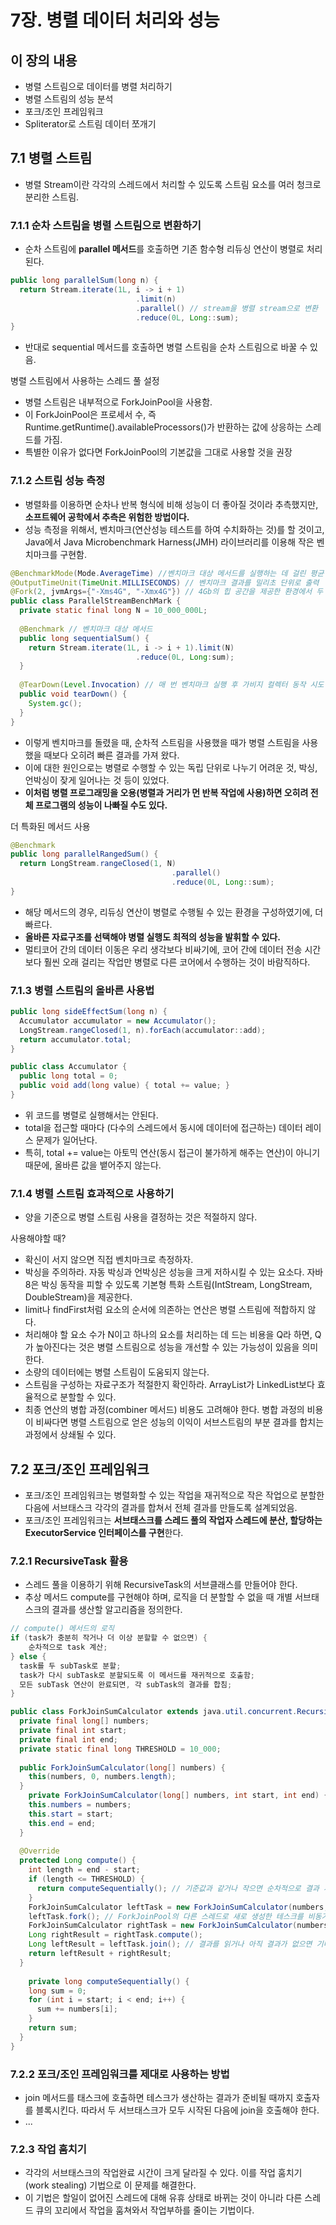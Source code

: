 # 7장. 병렬 데이터 처리와 성능

## 이 장의 내용

- 병렬 스트림으로 데이터를 병렬 처리하기
- 병렬 스트림의 성능 분석
- 포크/조인 프레임워크
- Spliterator로 스트림 데이터 쪼개기

## 7.1 병렬 스트림

- 병렬 Stream이란 각각의 스레드에서 처리할 수 있도록 스트림 요소를 여러 청크로 분리한 스트림.

### 7.1.1 순차 스트림을 병렬 스트림으로 변환하기

- 순차 스트림에 **parallel 메서드**를 호출하면 기존 함수형 리듀싱 연산이 병렬로 처리된다.

~~~java
public long parallelSum(long n) {
  return Stream.iterate(1L, i -> i + 1)
    						.limit(n)
    						.parallel() // stream을 병렬 stream으로 변환
    						.reduce(0L, Long::sum);
}
~~~

- 반대로 sequential 메서드를 호출하면 병렬 스트림을 순차 스트림으로 바꿀 수 있음.

병렬 스트림에서 사용하는 스레드 풀 설정

- 병렬 스트림은 내부적으로 ForkJoinPool을 사용함.
- 이 ForkJoinPool은 프로세서 수, 즉 Runtime.getRuntime().availableProcessors()가 반환하는 값에 상응하는 스레드를 가짐.
- 특별한 이유가 없다면 ForkJoinPool의 기본값을 그대로 사용할 것을 권장

### 7.1.2 스트림 성능 측정

- 병렬화를 이용하면 순차나 반복 형식에 비해 성능이 더 좋아질 것이라 추측했지만, **소프트웨어 공학에서 추측은 위험한 방법이다.**
- 성능 측정을 위해서, 벤치마크(연산성능 테스트를 하여 수치화하는 것)를 할 것이고, Java에서 Java Microbenchmark Harness(JMH) 라이브러리를 이용해 작은 벤치마크를 구현함.

~~~java
@BenchmarkMode(Mode.AverageTime) //벤치마크 대상 메서드를 실행하는 데 걸린 평균 시간 측정
@OutputTimeUnit(TimeUnit.MILLISECONDS) // 벤치마크 결과를 밀리초 단위로 출력
@Fork(2, jvmArgs={"-Xms4G", "-Xmx4G"}) // 4Gb의 힙 공간을 제공한 환경에서 두 번 벤치마크 수행해 결과의 신뢰성 확보
public class ParallelStreamBenchMark {
  private static final long N = 10_000_000L;
  
  @Benchmark // 벤치마크 대상 메서드
  public long sequentialSum() {
    return Stream.iterate(1L, i -> i + 1).limit(N)
      						.reduce(0L, Long:sum);
  }
  
  @TearDown(Level.Invocation) // 매 번 벤치마크 실행 후 가비지 컬렉터 동작 시도
  public void tearDown() {
    System.gc();
  }
}
~~~

- 이렇게 벤치마크를 돌렸을 때, 순차적 스트림을 사용했을 때가 병렬 스트림을 사용했을 때보다 오히려 빠른 결과를 가져 왔다.
- 이에 대한 원인으로는 병렬로 수행할 수 있는 독립 단위로 나누기 어려운 것, 박싱, 언박싱이 잦게 일어나는 것 등이 있었다.
- **이처럼 병렬 프로그래밍을 오용(병렬과 거리가 먼 반복 작업에 사용)하면 오히려 전체 프로그램의 성능이 나빠질 수도 있다.**

더 특화된 메서드 사용

~~~java
@Benchmark
public long parallelRangedSum() {
  return LongStream.rangeClosed(1, N)
    								.parallel()
    								.reduce(0L, Long::sum);
}
~~~

- 해당 메서드의 경우, 리듀싱 연산이 병렬로 수행될 수 있는 환경을 구성하였기에, 더 빠르다.
- **올바른 자료구조를 선택해야 병렬 실행도 최적의 성능을 발휘할 수 있다.**
- 멀티코어 간의 데이터 이동은 우리 생각보다 비싸기에, 코어 간에 데이터 전송 시간보다 훨씬 오래 걸리는 작업만 병렬로 다른 코어에서 수행하는 것이 바람직하다.

### 7.1.3 병렬 스트림의 올바른 사용법

~~~java
public long sideEffectSum(long n) {
  Accumulator accumulator = new Accumulator();
  LongStream.rangeClosed(1, n).forEach(accumulator::add);
  return accumulator.total;
}

public class Accumulator {
  public long total = 0;
  public void add(long value) { total += value; }
}
~~~

- 위 코드를 병렬로 실행해서는 안된다.
- total을 접근할 때마다 (다수의 스레드에서 동시에 데이터에 접근하는) 데이터 레이스 문제가 일어난다.
- 특히, total += value는 아토믹 연산(동시 접근이 불가하게 해주는 연산)이 아니기 때문에, 올바른 값을 뱉어주지 않는다.

### 7.1.4 병렬 스트림 효과적으로 사용하기

- 양을 기준으로 병렬 스트림 사용을 결정하는 것은 적절하지 않다.

사용해야할 때?

- 확신이 서지 않으면 직접 벤치마크로 측정하자.
- 박싱을 주의하라. 자동 박싱과 언박싱은 성능을 크게 저하시킬 수 있는 요소다. 자바 8은 박싱 동작을 피할 수 있도록 기본형 특화 스트림(IntStream, LongStream, DoubleStream)을 제공한다.
- limit나 findFirst처럼 요소의 순서에 의존하는 연산은 병렬 스트림에 적합하지 않다.
- 처리해야 할 요소 수가 N이고 하나의 요소를 처리하는 데 드는 비용을 Q라 하면, Q가 높아진다는 것은 병렬 스트림으로 성능을 개선할 수 있는 가능성이 있음을 의미한다.
- 소량의 데이터에는 병렬 스트림이 도움되지 않는다.
- 스트림을 구성하는 자료구조가 적절한지 확인하라. ArrayList가 LinkedList보다 효율적으로 분할할 수 있다.
- 최종 연산의 병합 과정(combiner 메서드) 비용도 고려해야 한다. 병합 과정의 비용이 비싸다면 병렬 스트림으로 얻은 성능의 이익이 서브스트림의 부분 결과를 합치는 과정에서 상쇄될 수 있다.



## 7.2 포크/조인 프레임워크

- 포크/조인 프레임워크는 병렬화할 수 있는 작업을 재귀적으로 작은 작업으로 분할한 다음에 서브태스크 각각의 결과를 합쳐서 전체 결과를 만들도록 설계되었음.
- 포크/조인 프레임워크는 **서브태스크를 스레드 풀의 작업자 스레드에 분산, 할당하는 ExecutorService 인터페이스를 구현**한다.

### 7.2.1 RecursiveTask 활용

- 스레드 풀을 이용하기 위해 RecursiveTask<R>의 서브클래스를 만들어야 한다.
- 추상 메서드 compute를 구현해야 하며, 로직을 더 분할할 수 없을 때 개별 서브태스크의 결과를 생산할 알고리즘을 정의한다.

~~~java
// compute() 메서드의 로직
if (task가 충분히 작거나 더 이상 분할할 수 없으면) {
	순차적으로 task 계산;
} else {
  task를 두 subTask로 분할;
  task가 다시 subTask로 분할되도록 이 메서드를 재귀적으로 호출함;
  모든 subTask 연산이 완료되면, 각 subTask의 결과를 합침;
}
~~~

~~~java
public class ForkJoinSumCalculator extends java.util.concurrent.RecursiveTask<Long> {
  private final long[] numbers;
  private final int start;
  private final int end;
  private static final long THRESHOLD = 10_000;
  
  public ForkJoinSumCalculator(long[] numbers) {
    this(numbers, 0, numbers.length);
  }
 	private ForkJoinSumCalculator(long[] numbers, int start, int end) {
    this.numbers = numbers;
    this.start = start;
    this.end = end;
  }
  
  @Override
  protected Long compute() {
    int length = end - start;
    if (length <= THRESHOLD) {
      return computeSequentially(); // 기준값과 같거나 작으면 순차적으로 결과 계산
    }
    ForkJoinSumCalculator leftTask = new ForkJoinSumCalculator(numbers, start, start+length/2);
    leftTask.fork(); // ForkJoinPool의 다른 스레드로 새로 생성한 테스크를 비동기로 실행
    ForkJoinSumCalculator rightTask = new ForkJoinSumCalculator(numbers, start+length/2, end);
    Long rightResult = rightTask.compute();
    Long leftResult = leftTask.join(); // 결과를 읽거나 아직 결과가 없으면 기다림.
    return leftResult + rightResult;
  }
  
 	private long computeSequentially() {
    long sum = 0;
    for (int i = start; i < end; i++) {
      sum += numbers[i];
    }
    return sum;
  }
}
~~~

### 7.2.2 포크/조인 프레임워크를 제대로 사용하는 방법

- join 메서드를 태스크에 호출하면 테스크가 생산하는 결과가 준비될 때까지 호출자를 블록시킨다. 따라서 두 서브태스크가 모두 시작된 다음에 join을 호출해야 한다.
- ...

### 7.2.3 작업 훔치기

- 각각의 서브태스크의 작업완료 시간이 크게 달라질 수 있다. 이를 작업 훔치기(work stealing) 기법으로 이 문제를 해결한다.
- 이 기법은 할일이 없어진 스레드에 대해 유휴 상태로 바뀌는 것이 아니라 다른 스레드 큐의 꼬리에서 작업을 훔쳐와서 작업부하를 줄이는 기법이다.





















